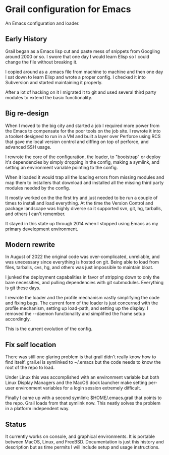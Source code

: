 # Grail configuration for Emacs

An Emacs configuration and loader.

## Early History

Grail began as a Emacs lisp cut and paste mess of snippets from
Googling around 2000 or so. I swore that one day I would learn Elisp
so I could change the file without breaking it.

I copied around as a .emacs file from machine to machine and then one
day I sat down to learn Elisp and wrote a proper config. I checked it
into Subversion and started maintaining it properly.

After a lot of hacking on it I migrated it to git and used several
third party modules to extend the basic functionality.


## Big re-design

When I moved to the big city and started a job I required more power
from the Emacs to compensate for the poor tools on the job site. I
rewrote it into a toolset designed to run in a VM and built a layer
over Perforce using RCS that gave me local version control and diffing
on top of perforce, and advanced SSH usage.

I rewrote the core of the configuration, the loader, to "bootstrap" or
deploy it's dependencies by simply dropping in the config, making a
symlink, and setting an environment variable pointing to the config.

When it loaded it would trap all the loading errors from missing
modules and map them to installers that download and installed all the
missing third party modules needed by the config.

It mostly worked on the the first try and just needed to be run a
couple of times to install and load everything. At the time the
Version Control and package landscape was highly diverse so it
supported svn, git, hg, tarballs, and others I can't remember.

It stayed in this state up through 2014 when I stopped using Emacs as
my primary development environment.

## Modern rewrite

In August of 2022 the original code was over-complicated, unreliable,
and was unecessary since everything is hosted on git. Being able to
load from files, tarballs, cvs, hg, and others was just impossible to
maintain bloat.

I junked the deployment capabalities in favor of stripping down to
only the bare necessities, and pulling dependencies with git
submodules. Everything is git these days.

I rewrote the loader and the profile mechanism vastly simplifying the
code and fixing bugs. The current form of the loader is just concerned
with the profile mechanism, setting up load-path, and setting up the
display. I removed the --daemon functionality and simplified the frame
setup accordingly.

This is the current evolution of the config.

## Fix self location

There was still one glaring problem is that grail didn't really know
how to find itself. grail.el is symlinked to ~/.emacs but the code
needs to know the root of the repo to load.

Under Linux this was accomplished with an environment variable but
both Linux Display Managers and the MacOS dock launcher make setting
per-user environment variables for a login session extremely difficult.

Finally I came up with a second symlink: $HOME/.emacs.grail that
points to the repo. Grail loads from that symlink now. This neatly
solves the problem in a platform independent way.

## Status

It currently works on console, and graphical environments. It is
portable between MacOS, Linux, and FreeBSD. Documentation is just this
history and description but as time permits I will include setup and
usage instructions.

